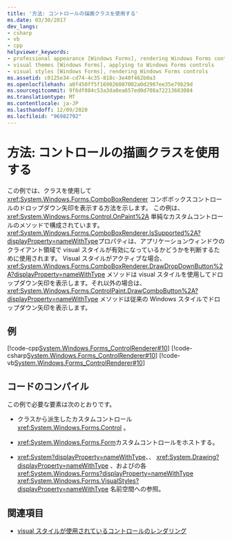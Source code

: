 ```yaml
---
title: '方法: コントロールの描画クラスを使用する'
ms.date: 03/30/2017
dev_langs:
- csharp
- vb
- cpp
helpviewer_keywords:
- professional appearance [Windows Forms], rendering Windows Forms controls
- visual themes [Windows Forms], applying to Windows Forms controls
- visual styles [Windows Forms], rendering Windows Forms controls
ms.assetid: c0125e34-cd74-4c35-818c-3e40f462b0a3
ms.openlocfilehash: a0f450ff5f169026007002a0d2907ee35e79b29d
ms.sourcegitcommit: 9f6df084c53a3da0ea657ed0d708a72213683084
ms.translationtype: MT
ms.contentlocale: ja-JP
ms.lasthandoff: 12/09/2020
ms.locfileid: "96982792"
---
```

# <a name="how-to-use-a-control-rendering-class"></a>方法: コントロールの描画クラスを使用する
この例では、クラスを使用して <xref:System.Windows.Forms.ComboBoxRenderer> コンボボックスコントロールのドロップダウン矢印を表示する方法を示します。 この例は、 <xref:System.Windows.Forms.Control.OnPaint%2A> 単純なカスタムコントロールのメソッドで構成されています。 <xref:System.Windows.Forms.ComboBoxRenderer.IsSupported%2A?displayProperty=nameWithType>プロパティは、アプリケーションウィンドウのクライアント領域で visual スタイルが有効になっているかどうかを判断するために使用されます。 Visual スタイルがアクティブな場合、 <xref:System.Windows.Forms.ComboBoxRenderer.DrawDropDownButton%2A?displayProperty=nameWithType> メソッドは visual スタイルを使用してドロップダウン矢印を表示します。それ以外の場合は、 <xref:System.Windows.Forms.ControlPaint.DrawComboButton%2A?displayProperty=nameWithType> メソッドは従来の Windows スタイルでドロップダウン矢印を表示します。  
  
## <a name="example"></a>例  
 [!code-cpp[System.Windows.Forms_ControlRenderer#10](~/samples/snippets/cpp/VS_Snippets_Winforms/System.Windows.Forms_ControlRenderer/cpp/form1.cpp#10)]
 [!code-csharp[System.Windows.Forms_ControlRenderer#10](~/samples/snippets/csharp/VS_Snippets_Winforms/System.Windows.Forms_ControlRenderer/CS/form1.cs#10)]
 [!code-vb[System.Windows.Forms_ControlRenderer#10](~/samples/snippets/visualbasic/VS_Snippets_Winforms/System.Windows.Forms_ControlRenderer/VB/form1.vb#10)]  
  
## <a name="compiling-the-code"></a>コードのコンパイル  
 この例で必要な要素は次のとおりです。  
  
- クラスから派生したカスタムコントロール <xref:System.Windows.Forms.Control> 。  
  
- <xref:System.Windows.Forms.Form>カスタムコントロールをホストする。  
  
- <xref:System?displayProperty=nameWithType>、、 <xref:System.Drawing?displayProperty=nameWithType> 、およびの各 <xref:System.Windows.Forms?displayProperty=nameWithType> <xref:System.Windows.Forms.VisualStyles?displayProperty=nameWithType> 名前空間への参照。  
  
## <a name="see-also"></a>関連項目

- [visual スタイルが使用されているコントロールのレンダリング](rendering-controls-with-visual-styles.md)
